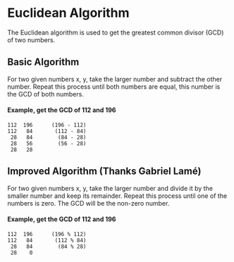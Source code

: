 # Euclidean Algorithm

The Euclidean algorithm is used to get the greatest common divisor (GCD) of two
numbers.

## Basic Algorithm

For two given numbers x, y, take the larger number and subtract the other
number. Repeat this process until both numbers are equal, this number is the
GCD of both numbers.

#### Example, get the GCD of 112 and 196

```
112  196      (196 - 112)  
112   84       (112 - 84)  
 28   84        (84 - 28)  
 28   56        (56 - 28)  
 28   28  
```

## Improved Algorithm (Thanks Gabriel Lamé)

For two given numbers x, y, take the larger number and divide it by the smaller
number and keep its remainder. Repeat this process until one of the numbers is
zero. The GCD will be the non-zero number.

#### Example, get the GCD of 112 and 196

```
112  196      (196 % 112)  
112   84       (112 % 84)  
 28   84        (84 % 28)  
 28    0  
```
